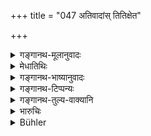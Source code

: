 +++
title = "047 अतिवादांस् तितिक्षेत"

+++

<details><summary>गङ्गानथ-मूलानुवादः</summary>

He shall patiently bear improper words, and shall not insult anyone; and he shall not make enmity with any one, for the sake of his present body—(47).
</details>

<details><summary>मेधातिथिः</summary>

शास्त्रम् अतिक्रम्य यः कश्चिद् वदति सो **ऽतिवादः** अप्रियाक्रोशः । **तितिक्षेत** क्षमेत, न प्रत्याक्रोशेत् । न च मनसा क्रुध्येतेत्य् अतो वक्ष्यति "आक्रुष्टः कुशलं वदेत्" (म्ध् ६.४८) इति । अनेन मनसः क्षोभो विनिवार्यते, न कुशलशब्दाभिधानं विधीयते । तदा हि मिथ्यावादी स्याद् अन्यद् धृदये ऽन्यत् तु वाचा वदन् । **नावमन्येतेति** । अवज्ञानं न कस्यचित् कुर्यात् । गुर्वादिपूजनं नातिक्रामेत् । **न चेमं देहम्,** यदि कश्चित् प्रहरेच् छरीरे, तेन सह वैरं कुर्यात् । "किम् अनेन मे शरीरेण नष्टेनानष्टेन वा, तेजोमयं मे शरीरं भवतु" इति ध्यायेत् ॥ ६.४७ ॥
</details>

<details><summary>गङ्गानथ-भाष्यानुवादः</summary>

When one speaks in a manner contrary to the scriptures, his words are called ‘*improper*’—*i.e*. hard, disagreeable taunts;—these he shall ‘*bear patiently*’—*i.e*. tolerate, not answer back. In fact, he shall not bear ill-will even in his mind; what is implied by the direction is that ‘on being cursed he shall pronounce a blessing,” which forbids even mental perturbation; and it does not mean that he shall actually ask the man—‘is it well with you?’ Because if he spoke thus (and bore anger in his mind) he would be a liar, saying one thing and thinking of another.

‘*He* *shall* *not* *insult*’—shall not show disrespect towards—any one. That is, he shall not omit to show respect to his elders.

‘*For the sake of his present body*;’—*i.e*. if some one were to strike his body—‘he shall not make enmity with him.’ He is to think all the time in the following strain—? what would it matter whether this body perished or not, I may have an effulgent body.’—(47).
</details>

<details><summary>गङ्गानथ-टिप्पन्यः</summary>

This verse is quoted in *Aparārka* (p. 953);—in *Parāśaramādhava*
(Ācāra, p. 569);—and in *Yatidharmasaṅgraha* (p. 107).
</details>

<details><summary>गङ्गानथ-तुल्य-वाक्यानि</summary>

*Mahābhārata* (12.278.6)—(Reproduces the first half of Manu).—‘When
angry, he should speak gently; when abused, he should speak in an
agreeable manner.’

*Gautama* (3.24).—‘He shall be indifferent towards all creatures, and to
an injury or to a kindness.’

*Baudhāyana* (2.11.23).—‘With the three means of punishment,—word,
thought and action,—he shall not injure created beings.’

*Vaśiṣṭha* (10.29).—‘He shall he utterly indifferent, avoiding injury
and kindness towards living beings.’

*Viṣṇu* (96.19, 29, 23).—‘He must hear abuse patiently;—he must treat no
one with contempt. Should one man chop his one arm with an axe, and
another sprinkle his other arm with sandal, he must neither curse the
one in his mind, nor bless the other.’
</details>

<details><summary>भारुचिः</summary>

> **अतिवादांस् तितिक्षेत**

क्षमोपदेशो ऽयम् ।

> **नावमन्येत कंचन ।**

इति परावमानं वारयति ।

> **न चेमं देहम् आश्रित्य वैरं कूर्वीत केनचित्  ॥ ६.४७ ॥**

एवं च सति क्षमायोगा
</details>

<details><summary>Bühler</summary>

047	Let him patiently bear hard words, let him not insult anybody, and let him not become anybody's enemy for the sake of this (perishable) body.
</details>
